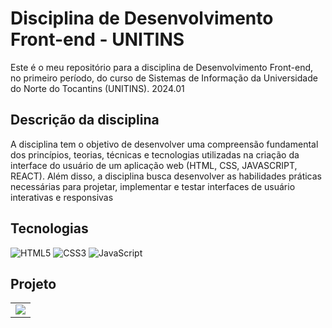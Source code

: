 # Disciplina de Desenvolvimento Front-end - UNITINS

Este é o meu repositório para a disciplina de Desenvolvimento Front-end, no primeiro período, do curso de Sistemas de Informação da Universidade do Norte do Tocantins (UNITINS).
2024.01

## Descrição da disciplina


A disciplina tem o objetivo de desenvolver uma compreensão fundamental dos princípios, teorias, técnicas e tecnologias utilizadas na criação da interface do usuário de um aplicação web (HTML, CSS, JAVASCRIPT, REACT). Além disso, a disciplina busca desenvolver as habilidades práticas necessárias para projetar, implementar e testar interfaces de usuário interativas e responsivas

## Tecnologias 

![HTML5](https://img.shields.io/badge/html5-%23E34F26.svg?style=for-the-badge&logo=html5&logoColor=white)
![CSS3](https://img.shields.io/badge/css3-%231572B6.svg?style=for-the-badge&logo=css3&logoColor=white)
![JavaScript](https://img.shields.io/badge/javascript-%23323330.svg?style=for-the-badge&logo=javascript&logoColor=%23F7DF1E)

## Projeto
  <table>
    <thead align="center">
    </thead>
    <tbody>
      <tr>
      	<td>
		<a href="https://github.com/marcosguida/AMAGRON-Store">
		<img src="https://github-readme-stats.vercel.app/api/pin/?username=marcosguida&repo=AMAGRON-Store&icon_color=79ff97&text_color=9f9f9f&bg_color=151515"/>
	</td>
     </tr>
</table>
